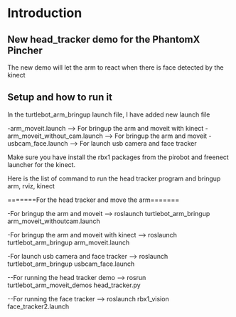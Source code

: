 # Introduction
## New head_tracker demo for the PhantomX Pincher
The new demo will let the arm to react when there is face detected by the kinect


## Setup and how to run it 
In the turtlebot_arm_bringup launch file, I have added new launch file

  -arm_moveit.launch --> For bringup the arm and moveit with kinect
  -arm_moveit_without_cam.launch --> For bringup the arm and moveit
  -usbcam_face.launch --> For launch usb camera and face tracker

Make sure you have install the rbx1 packages from the pirobot and freenect launcher for the kinect.

Here is the list of command to run the head tracker program and bringup arm, rviz, kinect

=======For the head tracker and move the arm=======

-For bringup the arm and moveit
--> roslaunch turtlebot_arm_bringup arm_moveit_withoutcam.launch

-For bringup the arm and moveit with kinect
--> roslaunch turtlebot_arm_bringup arm_moveit.launch

-For launch usb camera and face tracker
--> roslaunch turtlebot_arm_bringup usbcam_face.launch

--For running the head tracker demo 
--> rosrun turtlebot_arm_moveit_demos head_tracker.py

--For running the face tracker
--> roslaunch rbx1_vision face_tracker2.launch
